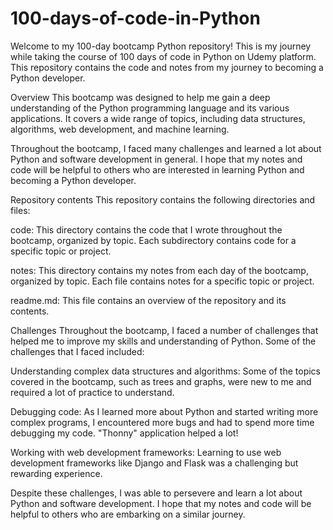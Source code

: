 # 100-days-of-code-in-Python

Welcome to my 100-day bootcamp Python repository! This is my journey while taking the course of 100 days of code in Python on Udemy platform. 
 This repository contains the code and notes from my journey to becoming a Python developer.

Overview
This bootcamp was designed to help me gain a deep understanding of the Python programming language and its various applications. It covers a wide range of topics, including data structures, algorithms, web development, and machine learning.

Throughout the bootcamp, I faced many challenges and learned a lot about Python and software development in general. I hope that my notes and code will be helpful to others who are interested in learning Python and becoming a Python developer.

Repository contents
This repository contains the following directories and files:

code: This directory contains the code that I wrote throughout the bootcamp, organized by topic. Each subdirectory contains code for a specific topic or project.

notes: This directory contains my notes from each day of the bootcamp, organized by topic. Each file contains notes for a specific topic or project.

readme.md: This file contains an overview of the repository and its contents.

Challenges
Throughout the bootcamp, I faced a number of challenges that helped me to improve my skills and understanding of Python. Some of the challenges that I faced included:

Understanding complex data structures and algorithms: Some of the topics covered in the bootcamp, such as trees and graphs, were new to me and required a lot of practice to understand.

Debugging code: As I learned more about Python and started writing more complex programs, I encountered more bugs and had to spend more time debugging my code. "Thonny" application helped a lot!

Working with web development frameworks: Learning to use web development frameworks like Django and Flask was a challenging but rewarding experience.

Despite these challenges, I was able to persevere and learn a lot about Python and software development. I hope that my notes and code will be helpful to others who are embarking on a similar journey. 
